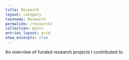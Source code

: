 ```yaml
---
title: Research
layout: category
taxonomy: Research
permalink: /research/
collection: posts
entries_layout: grid
show_excerpts: true
---
```


An overview of funded research projects I contributed to.
